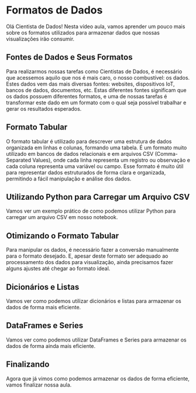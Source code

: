 
# Formatos de Dados

Olá Cientista de Dados! Nesta vídeo aula, vamos aprender um pouco mais sobre os formatos utilizados para armazenar dados que nossas visualizações irão consumir.

## Fontes de Dados e Seus Formatos

Para realizarmos nossas tarefas como Cientistas de Dados, é necessário que acessemos aquilo que nos é mais caro, o nosso combustível: os dados. Estes dados vem das mais diversas fontes: websites, dispositivos IoT, bancos de dados, documentos, etc. Estas diferentes fontes significam que os dados possuem diferentes formatos, e uma de nossas tarefas é transformar este dado em um formato com o qual seja possível trabalhar e gerar os resultados esperados.

## Formato Tabular

O formato tabular é utilizado para descrever uma estrutura de dados organizada em linhas e colunas, formando uma tabela. É um formato muito utilizado em bancos de dados relacionais e em arquivos CSV (Comma-Separated Values), onde cada linha representa um registro ou observação e cada coluna representa uma variável ou campo. Esse formato é muito útil para representar dados estruturados de forma clara e organizada, permitindo a fácil manipulação e análise dos dados.

## Utilizando Python para Carregar um Arquivo CSV

Vamos ver um exemplo prático de como podemos utilizar Python para carregar um arquivo CSV em nosso notebook.

## Otimizando o Formato Tabular

Para manipular os dados, é necessário fazer a conversão manualmente para o formato desejado. E, apesar deste formato ser adequado ao processamento dos dados para visualização, ainda precisamos fazer alguns ajustes até chegar ao formato ideal.

## Dicionários e Listas

Vamos ver como podemos utilizar dicionários e listas para armazenar os dados de forma mais eficiente.

## DataFrames e Series

Vamos ver como podemos utilizar DataFrames e Series para armazenar os dados de forma ainda mais eficiente.

## Finalizando

Agora que já vimos como podemos armazenar os dados de forma eficiente, vamos finalizar nossa aula.